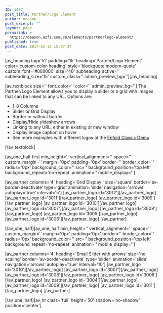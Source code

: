 ```yaml
---
ID: 1407
post_title: Partner/Logo Element
author: oeason
post_excerpt: ""
layout: page
permalink: >
  https://oeason.azfs.com.cn/elements/partnerlogo-element/
published: true
post_date: 2017-02-13 15:07:14
---
```

[av_heading tag='h1' padding='15' heading='Partner/Logo Element' color='custom-color-heading' style='blockquote modern-quote' custom_font='#000000' size='40' subheading_active='' subheading_size='15' custom_class='' admin_preview_bg=''][/av_heading]

[av_textblock size='' font_color='' color='' admin_preview_bg='']
The Partner/Logo Element allows you to display a slider or a grid with images that can be linked to any URL. Options are:
<ul>
 	<li>1-8 Columns</li>
 	<li>Slider or Grid Display</li>
 	<li>Border or without border</li>
 	<li>Display/Hide slideshow arrows</li>
 	<li>Linking to any URL, either in existing or new window</li>
 	<li>Display image caption on hover</li>
 	<li>See more examples with different logos at the <a href="http://www.kriesi.at/themes/enfold/shortcodes/partnerlogo-element/">Enfold Classic Demo</a></li>
</ul>
[/av_textblock]

[av_one_half first min_height='' vertical_alignment='' space='' custom_margin='' margin='0px' padding='0px' border='' border_color='' radius='0px' background_color='' src='' background_position='top left' background_repeat='no-repeat' animation='' mobile_display='']

[av_partner columns='4' heading='Grid Display ' size='square' border='av-border-deactivate' type='grid' animation='slide' navigation='arrows' autoplay='true' interval='5']
[av_partner_logo id='3012'][/av_partner_logo]
[av_partner_logo id='3011'][/av_partner_logo]
[av_partner_logo id='3009'][/av_partner_logo]
[av_partner_logo id='3010'][/av_partner_logo]
[av_partner_logo id='3007'][/av_partner_logo]
[av_partner_logo id='3008'][/av_partner_logo]
[av_partner_logo id='3005'][/av_partner_logo]
[av_partner_logo id='3006'][/av_partner_logo]
[/av_partner]

[/av_one_half][av_one_half min_height='' vertical_alignment='' space='' custom_margin='' margin='0px' padding='0px' border='' border_color='' radius='0px' background_color='' src='' background_position='top left' background_repeat='no-repeat' animation='' mobile_display='']

[av_partner columns='4' heading='Small Slider with arrows' size='no scaling' border='av-border-deactivate' type='slider' animation='slide' navigation='arrows' autoplay='true' interval='10']
[av_partner_logo id='3010'][/av_partner_logo]
[av_partner_logo id='3007'][/av_partner_logo]
[av_partner_logo id='3008'][/av_partner_logo]
[av_partner_logo id='3006'][/av_partner_logo]
[av_partner_logo id='3004'][/av_partner_logo]
[av_partner_logo id='3009'][/av_partner_logo]
[av_partner_logo id='3011'][/av_partner_logo]
[/av_partner]

[/av_one_half][av_hr class='full' height='50' shadow='no-shadow' position='center']
